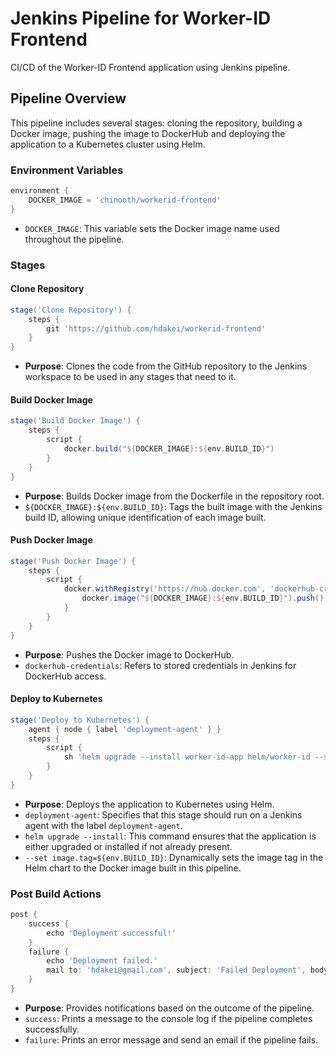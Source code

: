 
# Jenkins Pipeline for Worker-ID Frontend

CI/CD of the Worker-ID Frontend application using Jenkins pipeline. 

## Pipeline Overview

This pipeline includes several stages: cloning the repository, building a Docker image, pushing the image to DockerHub and deploying the application to a Kubernetes cluster using Helm.

### Environment Variables

```groovy
environment {
    DOCKER_IMAGE = 'chinooth/workerid-frontend'
}
```

- `DOCKER_IMAGE`: This variable sets the Docker image name used throughout the pipeline.

### Stages

#### Clone Repository

```groovy
stage('Clone Repository') {
    steps {
        git 'https://github.com/hdakei/workerid-frontend'
    }
}
```

- **Purpose**: Clones the code from the GitHub repository to the Jenkins workspace to be used in any stages that need to it.

#### Build Docker Image

```groovy
stage('Build Docker Image') {
    steps {
        script {
            docker.build("${DOCKER_IMAGE}:${env.BUILD_ID}")
        }
    }
}
```

- **Purpose**: Builds Docker image from the Dockerfile in the repository root.
- `${DOCKER_IMAGE}:${env.BUILD_ID}`: Tags the built image with the Jenkins build ID, allowing unique identification of each image built.

#### Push Docker Image

```groovy
stage('Push Docker Image') {
    steps {
        script {
            docker.withRegistry('https://hub.docker.com', 'dockerhub-credentials') {
                docker.image("${DOCKER_IMAGE}:${env.BUILD_ID}").push()
            }
        }
    }
}
```

- **Purpose**: Pushes the Docker image to DockerHub.
- `dockerhub-credentials`: Refers to stored credentials in Jenkins for DockerHub access.

#### Deploy to Kubernetes

```groovy
stage('Deploy to Kubernetes') {
    agent { node { label 'deployment-agent' } }
    steps {
        script {
            sh 'helm upgrade --install worker-id-app helm/worker-id --set image.tag=${env.BUILD_ID}'
        }
    }
}
```

- **Purpose**: Deploys the application to Kubernetes using Helm.
- `deployment-agent`: Specifies that this stage should run on a Jenkins agent with the label `deployment-agent`.
- `helm upgrade --install`: This command ensures that the application is either upgraded or installed if not already present.
- `--set image.tag=${env.BUILD_ID}`: Dynamically sets the image tag in the Helm chart to the Docker image built in this pipeline.

### Post Build Actions

```groovy
post {
    success {
        echo 'Deployment successful!'
    }
    failure {
        echo 'Deployment failed.'
        mail to: 'hdakei@gmail.com', subject: 'Failed Deployment', body: 'The deployment has failed. Please check the Jenkins logs for details.'
    }
}
```

- **Purpose**: Provides notifications based on the outcome of the pipeline.
- `success`: Prints a message to the console log if the pipeline completes successfully.
- `failure`: Prints an error message and send an email if the pipeline fails.
